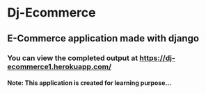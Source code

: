 # Dj-Ecommerce

## E-Commerce application made with django

### You can view the completed output at https://dj-ecommerce1.herokuapp.com/

#### Note: This application is created for learning purpose...